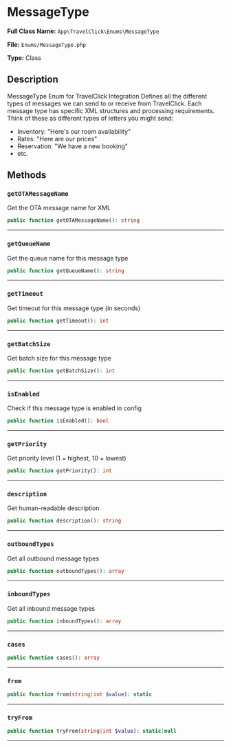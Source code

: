 # MessageType

**Full Class Name:** `App\TravelClick\Enums\MessageType`

**File:** `Enums/MessageType.php`

**Type:** Class

## Description

MessageType Enum for TravelClick Integration
Defines all the different types of messages we can send to or receive from TravelClick.
Each message type has specific XML structures and processing requirements.
Think of these as different types of letters you might send:
- Inventory: "Here's our room availability"
- Rates: "Here are our prices"
- Reservation: "We have a new booking"
- etc.

## Methods

### `getOTAMessageName`

Get the OTA message name for XML

```php
public function getOTAMessageName(): string
```

---

### `getQueueName`

Get the queue name for this message type

```php
public function getQueueName(): string
```

---

### `getTimeout`

Get timeout for this message type (in seconds)

```php
public function getTimeout(): int
```

---

### `getBatchSize`

Get batch size for this message type

```php
public function getBatchSize(): int
```

---

### `isEnabled`

Check if this message type is enabled in config

```php
public function isEnabled(): bool
```

---

### `getPriority`

Get priority level (1 = highest, 10 = lowest)

```php
public function getPriority(): int
```

---

### `description`

Get human-readable description

```php
public function description(): string
```

---

### `outboundTypes`

Get all outbound message types

```php
public function outboundTypes(): array
```

---

### `inboundTypes`

Get all inbound message types

```php
public function inboundTypes(): array
```

---

### `cases`

```php
public function cases(): array
```

---

### `from`

```php
public function from(string|int $value): static
```

---

### `tryFrom`

```php
public function tryFrom(string|int $value): static|null
```

---

